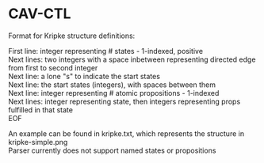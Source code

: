 # CAV-CTL

Format for Kripke structure definitions:

First line: integer representing # states - 1-indexed, positive  
Next lines: two integers with a space inbetween representing directed edge from first to second integer  
Next line: a lone "s" to indicate the start states  
Next line: the start states (integers), with spaces between them  
Next line: integer representing # atomic propositions - 1-indexed  
Next lines: integer representing state, then integers representing props fulfilled in that state  
EOF

An example can be found in kripke.txt, which represents the structure in kripke-simple.png  
Parser currently does not support named states or propositions
